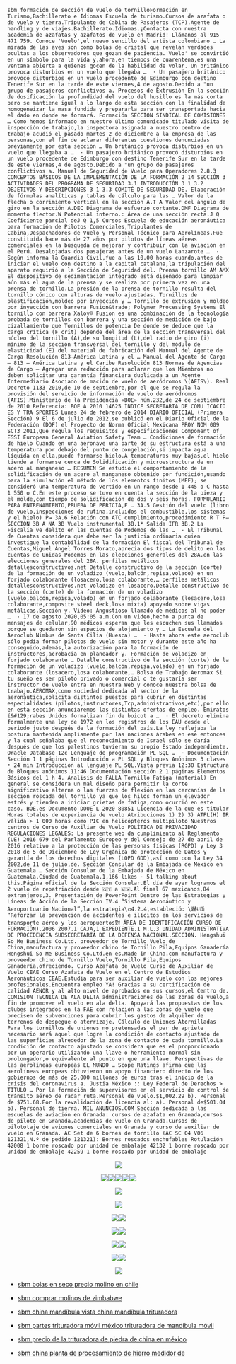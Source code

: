 
```
sbm formación de sección de vuelo de tornilloFormación en Turismo,Bachillerato e Idiomas Escuela de turismo.Cursos de azafata o de vuelo y tierra.Tripulante de Cabina de Pasajeros (TCP).Agente de handling y de viajes.Bachillerato.Idiomas.¡Contacta con nuestra academia de azafatas y azafatos de vuelo en Madrid! Llámanos al 915 471 759. Conoce 'Vuelo',el nuevo sencillo del artista colombiano … La mirada de las aves son como bolas de cristal que revelan verdades ocultas a los observadores que gozan de paciencia.'Vuelo' se convirtió en un símbolo para la vida y,ahora,en tiempos de cuarentena,es una ventana abierta a quienes gocen de la habilidad de volar. Un británico provoca disturbios en un vuelo que llegaba …  · Un pasajero británico provocó disturbios en un vuelo procedente de Edimburgo con destino Tenerife Sur en la tarde de este viernes,4 de agosto.Debido a "un grupo de pasajeros conflictivos a. Procesos de Extrusión En la sección de dosificación la profundidad del vuelo del husillo es la más corta pero se mantiene igual a lo largo de esta sección con la finalidad de homogeneizar la masa fundida y prepararla para ser transportada hacia el dado en donde se formará. Formación SECCIÓN SINDICAL DE COMISIONES … Como hemos informado en nuestro último comunicado titulado visita de inspección de trabajo,la inspectora asignada a nuestro centro de trabajo acudió el pasado martes 2 de diciembre a la empresa de las personas,con el fin de aclarar diferentes cuestiones denunciadas previamente por esta sección … Un británico provoca disturbios en un vuelo que llegaba a …  · Un pasajero británico provocó disturbios en un vuelo procedente de Edimburgo con destino Tenerife Sur en la tarde de este viernes,4 de agosto.Debido a "un grupo de pasajeros conflictivos a. Manual de Seguridad de Vuelo para Operadores 2.8.3 CONCEPTOS BÁSICOS DE LA IMPLEMENTACIÓN DE LA FORMACIÓN 2 14 SECCIÓN 3 ACTIVIDADES DEL PROGRAMA DE SEGURIDAD 3.1 INTRODUCCIÓN 3 1 3.2 OBJETIVOS Y DESCRIPCIONES 3 1 3.3 COMITÉ DE SEGURIDAD DE. Elaboración de fórmulas analíticas y tablas de cálculo para las … Valor de la flecha o corrimiento vertical en la sección A.T A Valor del ángulo de giro en la sección A.DEC Diagrama de esfuerzo cortante.DMF Diagrama de momento flector.W Potencial interno.: Área de una sección recta.J Q Coeficiente parcial deJ Q 1,5 Cursos Escuela de educación aeronáutica para formación de Pilotos Comerciales,Tripulantes de Cabina,Despachadores de Vuelo y Personal Técnico para Aerolíneas.Fue constituída hace más de 27 años por pilotos de líneas aéreas comerciales en la búsqueda de mejorar y contribuir con la aviación en el Perú. Desalojadas dos pasajeras antes de un vuelo Lanzarote …  · Según informa la Guardia Civil,fue a las 10.00 horas cuando,antes de iniciar el vuelo con destino a la capital catalana,la tripulación del aparato requirió a la Sección de Seguridad del. Prensa tornillo AM AMX El dispositivo de sedimentación integrado está diseñado para limpiar aún más el agua de la prensa y se realiza por primera vez en una prensa de tornillo.La presión de la prensa de tornillo resulta del tornillo cónico con alturas de vuelo ajustadas. Tornillos de plastificación,moldeo por inyección y … Tornillo de extrusión y moldeo por inyección con barrera Fusion&trade; Polymer Processing Systems El tornillo con barrera Xaloy® Fusion es una combinación de la tecnología probada de tornillos con barrera y una sección de medición de bajo cizallamiento que Tornillos de potencia De donde se deduce que la carga crítica (F crít) depende del área de la sección transversal del núcleo del tornillo (A),de su longitud (L),del radio de giro (i) mínimo de la sección transversal del tornillo y del módulo de elasticidad (E) del material de fabricación del Manual del Agente de Carga Resolución 813—América Latina y el … Manual del Agente de Carga — 813 — América Latina y el Caribe Resolución 813 Normas de Agencias de Cargo — Agregar una redacción para aclarar que los Miembros no deben solicitar una garantía financiera duplicada a un Agente Intermediario Asociado de mación de vuelo de aeródromos \(AFIS\). Real Decreto 1133 2010,de 10 de septiembre,por el que se regula la provisión del servicio de información de vuelo de aeródromos (AFIS).Ministerio de la Presidencia «BOE» núm.232,de 24 de septiembre de 2010 Referencia: BOE A 2010 14625 ÍNDICE SECRETARIA DE COMU ICACIO ES Y TRA SPORTES Lunes 24 de febrero de 2014 DIARIO OFICIAL (Primera Sección) 9 El 6 de julio de 2012,se publicó en el Diario Oficial de la Federación (DOF) el Proyecto de Norma Oficial Mexicana PROY NOM 009 SCT3 2011,Que regula los requisitos y especificaciones Component of ESSI European General Aviation Safety Team … Condiciones de formación de hielo Cuando en una aeronave una parte de su estructura está a una temperatura por debajo del punto de congelación,si impacta agua líquida en ella,puede formarse hielo.A temperaturas muy bajas,el hielo tiende a formarse cerca de Solidificación y microestructura de un acero al manganeso … RESUMEN Se estudió el comportamiento de la solidificación de un acero al manganeso obtenido por fundición,usando para la simulación el método de los elementos finitos (MEF); se consideró una temperatura de vertido en un rango desde 1 445 o C hasta 1 550 o C.En este proceso se tuvo en cuenta la sección de la pieza y el molde,con tiempo de solidificación de dos y seis horas. FORMULARIO PARA ENTRENAMIENTO,PRUEBA DE PERICIA,F … 3A.5 Gestión del vuelo (libro de vuelo,inspecciones de rutina,incluidos el combustible,los sistemas y el hielo) P→ 3A.6 Relación con ATC cumplimiento,procedimiento R T P→ SECCIÓN 3B A NA 3B Vuelo instrumental 3B.1* Salida IFR 3B.2 La Fiscalía ve delito en las cuentas de Podemos de las …  · El Tribunal de Cuentas considera que debe ser la justicia ordinaria quien investigue la contabilidad de la formación El fiscal del Tribunal de Cuentas,Miguel Ángel Torres Morato,aprecia dos tipos de delito en las cuentas de Unidas Podemos en las elecciones generales del 28A.en las elecciones generales del 28A. perfiles metálicos detallesconstructivos.net Detalle constructivo de la sección (corte) de la formación de un voladizo (vuelo,balcón,repisa,volado) en un forjado colaborante (losacero,losa colaborante,… perfiles metálicos detallesconstructivos.net Voladizo en losacero.Detalle constructivo de la sección (corte) de la formación de un voladizo (vuelo,balcón,repisa,volado) en un forjado colaborante (losacero,losa colaborante,composite steel deck,losa mixta) apoyado sobre vigas metálicas.Sección y. Video: Angustioso llamado de médicos al no poder …  · 17 de agosto 2020,05:05 a.m.Con un video,hecho a punta de mensajes de celular,90 médicos esperan que les escuchen sus llamados porque se quedaron sin espacios de alojamiento y … La Escuela del Aeroclub Nimbus de Santa Cilia (Huesca) …  · Hasta ahora este aeroclub sólo podía formar pilotos de vuelo sin motor y durante este año ha conseguido,además,la autorización para la formación de instructores,acrobacia en planeador y. Formación de voladizo en forjado colaborante … Detalle constructivo de la sección (corte) de la formación de un voladizo (vuelo,balcón,repisa,volado) en un forjado colaborante (losacero,losa colaborante,… Bolsa de Trabajo Aeromax Si tu sueño es ser piloto privado o comercial o te gustaría ser instructor de vuelo entra en nuestra Web y conoce nuestra bolsa de trabajo.AEROMAX,como sociedad dedicada al sector de la aeronáutica,solicita distintos puestos para cubrir en distintas especialidades (pilotos,instructores,Tcp,administrativos,etc),por ello en esta sección anunciaremos las distintas ofertas de empleo. Emiratos í&#129;rabes Unidos formalizan fin de boicot a …  · El decreto elimina formalmente una ley de 1972 en los registros de los EAU desde el periodo justo después de la formación del país.La ley reflejaba la postura mantenida ampliamente por las naciones árabes en ese entonces y la cual señalaba que el reconocimiento de Israel sólo se daría después de que los palestinos tuvieran su propio Estado independiente. Oracle Database 12c Lenguaje de programación PL SQL …  · Documentación Sección 1 1 páginas Introducción a PL SQL y Bloques Anónimos 3 clases • 24 min Introducción al lenguaje PL SQL.Vista previa 12:30 Estructura de Bloques anónimos.11:46 Documentación sección 2 1 páginas Elementos Básicos del 1 h 4. Analisis de FALLA Tornillo Fatiga (material) En general se considera un mal diseño para permitir la corte significativo alterna o las fuerzas de flexión en las cercanías de la sección roscada del tornillo ya que los hilos forman un elevador estrés y tienden a iniciar grietas de fatiga,como ocurrió en este caso. BOE.es Documento DOUE L 2020 80851 Licencia de la que es titular Horas totales de experiencia de vuelo Atribuciones 1) 2) 3) ATPL(H) IR válida > 1 000 horas como PIC en helicópteros multipiloto Nuestros centros de Curso de Auxiliar de Vuelo POLÍTICA DE PRIVACIDAD REGULACIONES LEGALES: La presente web da cumplimiento al Reglamento (UE) 2016 679 del Parlamento Europeo y del Consejo de 27 de abril de 2016 relativo a la protección de las personas físicas (RGPD) y Ley 3 2018 de 5 de Diciembre de Ley Orgánica de protección de Datos y garantía de los derechos digitales (LOPD GDD),así como con la Ley 34 2002,de 11 de julio,de. Sección Consular de la Embajada de México en Guatemala … Sección Consular de la Embajada de México en Guatemala,Ciudad de Guatemala.1,166 likes · 51 talking about this.Página oficial de la Sección Consular.El día de ayer logramos el 2 vuelo de repatriación desde 🇬🇹 a 🇲🇽.Al final 67 mexicanos,84 extranjeros,3. Presentación de PowerPoint Dentro de las Estrategias y Líneas de Acción de la Sección IV.4 “Sistema Aeronáutico y Aeroportuario Nacional”,la estrategia\ഠ4.2.4,estableció: \爀ꀀ屲 “Reforzar la prevención de accidentes e ilícitos en los servicios de transporte aéreo y los aeropuertos對 ÁREA DE IDENTIFICACIÓN CURSO DE FORMACIÓN).2006 2007.1 CAJA,1 EXPEDIENTE.1 M.L.3 UNIDAD ADMINISTRATIVA DE PROCEDENCIA SUBSECRETARÍA DE LA DEFENSA NACIONAL.SECCIÓN. Hengshui So Me Business Co.Ltd. proveedor de Tornillo Vuelo de China,manufactura y proveedor chino de Tornillo Pila,Equipos Ganadería Hengshui So Me Business Co.Ltd.en es.Made in China.com manufactura y proveedor chino de Tornillo Vuelo,Tornillo Pila,Equipos Ganadería,ofreciendo. Curso Azafata de Vuelo Curso de Auxiliar de Vuelo CEAE Curso Azafata de Vuelo en el Centro de Estudios Aeronáuticos CEAE.Estudia para ser auxiliar de vuelo con los mejores profesionales.Encuentra empleo YA! Gracias a su certificación de calidad AENOR y al alto nivel de aprobados en sus cursos,el Centro de. COMISION TECNICA DE ALA DELTA administraciones de las zonas de vuelo,a fin de promover el vuelo en ala delta. Apoyará las propuestas de los clubes integrados en la FAE con relación a las zonas de vuelo que precisen de subvenciones para cubrir los gastos de alquiler de terrenos de despegue o aterrizaje. Cálculo de Uniones Atornilladas Para los tornillos de uniones no pretensadas el par de apriete necesario será aquel que logre la condición de contacto ajustado de las superficies alrededor de la zona de contacto de cada tornillo.La condición de contacto ajustado se considera que es el proporcionado por un operario utilizando una llave o herramienta normal sin prolongador,o equivalente al punto en que una llave. Perspectivas de las aerolíneas europeas EL MUNDO … Scope Ratings afirma que las aerolíneas europeas obtuvieron un apoyo financiero directo de los gobiernos de más de 25.000 millones de euros tras el inicio de la crisis del coronavirus a. Justia México :: Ley Federal de Derechos > TITULO … Por la formación de supervisores en el servicio de control de tránsito aéreo de radar ruta.Personal de vuelo.$1,002.29 b). Personal de $751.68.Por la revalidación de licencia al: a). Personal de$501.04 b). Personal de tierra. MIL ANUNCIOS.COM Sección dedicada a las escuelas de aviación en Granada: cursos de azafata en Granada,cursos de piloto en Granada,academias de vuelo en Granada.Cursos de pilototaje de aviones comerciales en Granada y curso de auxiliar de vuelo en Granada. AC Set de 6 bornes de tornillo (AC SC 04 V06 121321,N.º de pedido 121321): Bornes roscados enchufables Rotulación 42008 1 borne roscado por unidad de embalaje 42132 1 borne roscado por unidad de embalaje 42259 1 borne roscado por unidad de embalaje 
```

<div align="center">

<a href="https://es-crusher.shibang-china.com/github&k=sbm+formaci%C3%B3n+de+secci%C3%B3n+de+vuelo+de+tornillo"><img src="https://static.shibang-china.com/es/crusher/logo.jpg"></a>

<a href="https://es-crusher.shibang-china.com/github&k=sbm+formaci%C3%B3n+de+secci%C3%B3n+de+vuelo+de+tornillo"><img src="https://static.shibang-china.com/es/crusher/index.jpg"></a><a href="https://es-crusher.shibang-china.com/material.htmlgithub&k=sbm+formaci%C3%B3n+de+secci%C3%B3n+de+vuelo+de+tornillo"><img src="https://static.shibang-china.com/es/crusher/material.jpg"></a><a href="https://es-crusher.shibang-china.com/application.htmlgithub&k=sbm+formaci%C3%B3n+de+secci%C3%B3n+de+vuelo+de+tornillo"><img src="https://static.shibang-china.com/es/crusher/application.jpg"></a><a href="https://es-crusher.shibang-china.com/aboutus.htmlgithub&k=sbm+formaci%C3%B3n+de+secci%C3%B3n+de+vuelo+de+tornillo"><img src="https://static.shibang-china.com/es/crusher/aboutus.jpg"></a><a href="https://es-crusher.shibang-china.com/contact.htmlgithub&k=sbm+formaci%C3%B3n+de+secci%C3%B3n+de+vuelo+de+tornillo"><img src="https://static.shibang-china.com/es/crusher/contact.jpg"></a>

<a href="https://es-crusher.shibang-china.com/github&k=sbm+formaci%C3%B3n+de+secci%C3%B3n+de+vuelo+de+tornillo"><img src="https://static.shibang-china.com/es/crusher/banner.jpg"></a>

<a href="https://swt.shibang-china.com/github&k=sbm+formaci%C3%B3n+de+secci%C3%B3n+de+vuelo+de+tornillo"><img src="https://static.shibang-china.com/es/crusher/text.jpg"></a>

<a href="https://swt.shibang-china.com/github&k=sbm+formaci%C3%B3n+de+secci%C3%B3n+de+vuelo+de+tornillo"><img src="https://static.shibang-china.com/es/crusher/chat.jpg"></a><a href="https://es-crusher.shibang-china.com/contact.htmlgithub&k=sbm+formaci%C3%B3n+de+secci%C3%B3n+de+vuelo+de+tornillo"><img src="https://static.shibang-china.com/es/crusher/message.jpg"></a>

<a href="https://es-crusher.shibang-china.com/products/pe.htmlgithub&k=sbm+formaci%C3%B3n+de+secci%C3%B3n+de+vuelo+de+tornillo"><img src="https://static.shibang-china.com/es/crusher/pe.jpg"></a><a href="https://es-crusher.shibang-china.com/products/pf.htmlgithub&k=sbm+formaci%C3%B3n+de+secci%C3%B3n+de+vuelo+de+tornillo"><img src="https://static.shibang-china.com/es/crusher/pf.jpg"></a>

<a href="https://es-crusher.shibang-china.com/products/hpt.htmlgithub&k=sbm+formaci%C3%B3n+de+secci%C3%B3n+de+vuelo+de+tornillo"><img src="https://static.shibang-china.com/es/crusher/hpt.jpg"></a><a href="https://es-crusher.shibang-china.com/products/vsi.htmlgithub&k=sbm+formaci%C3%B3n+de+secci%C3%B3n+de+vuelo+de+tornillo"><img src="https://static.shibang-china.com/es/crusher/vsi.jpg"></a>

<a href="https://es-crusher.shibang-china.com/products/klv.htmlgithub&k=sbm+formaci%C3%B3n+de+secci%C3%B3n+de+vuelo+de+tornillo"><img src="https://static.shibang-china.com/es/crusher/klv.jpg"></a><a href="https://es-crusher.shibang-china.com/products/portable.htmlgithub&k=sbm+formaci%C3%B3n+de+secci%C3%B3n+de+vuelo+de+tornillo"><img src="https://static.shibang-china.com/es/crusher/portable.jpg"></a>

<a href="https://swt.shibang-china.com/github&k=sbm+formaci%C3%B3n+de+secci%C3%B3n+de+vuelo+de+tornillo"><img src="https://static.shibang-china.com/es/crusher/case.jpg"></a>

</div>


* [sbm bolas en seco precio molino en chile](sbm%20bolas%20en%20seco%20precio%20molino%20en%20chile.md)

* [sbm comprar molinos de zimbabwe](sbm%20comprar%20molinos%20de%20zimbabwe.md)

* [sbm china mandíbula vista china mandíbula trituradora](sbm%20china%20mand%C3%ADbula%20vista%20china%20mand%C3%ADbula%20trituradora.md)

* [sbm partes trituradora móvil méxico trituradora de mandíbula móvil](sbm%20partes%20trituradora%20m%C3%B3vil%20m%C3%A9xico%20trituradora%20de%20mand%C3%ADbula%20m%C3%B3vil.md)

* [sbm precio de la trituradora de piedra de china en méxico](sbm%20precio%20de%20la%20trituradora%20de%20piedra%20de%20china%20en%20m%C3%A9xico.md)

* [sbm china planta de procesamiento de hierro medidor de](sbm%20china%20planta%20de%20procesamiento%20de%20hierro%20medidor%20de.md)